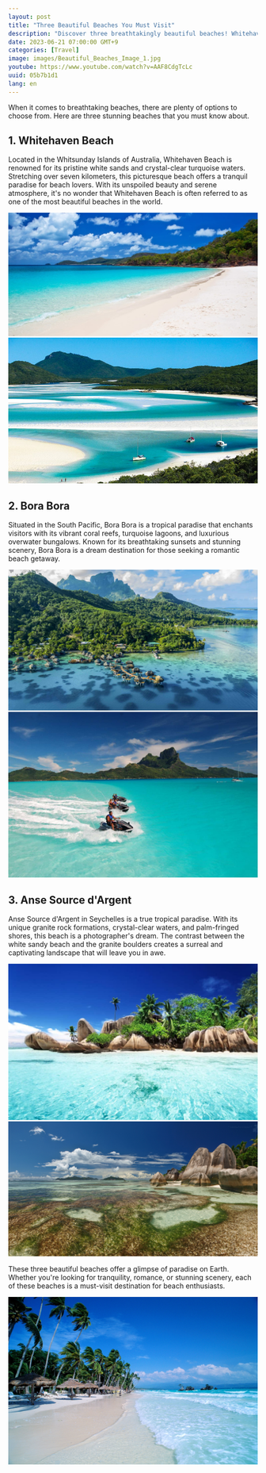 ```yaml
---
layout: post
title: "Three Beautiful Beaches You Must Visit"
description: "Discover three breathtakingly beautiful beaches! Whitehaven, Bora Bora, Anse Source d'Argent—a must-see for beach enthusiasts. #Travel #BeachParadise #DreamDestinations"
date: 2023-06-21 07:00:00 GMT+9
categories: [Travel]
image: images/Beautiful_Beaches_Image_1.jpg
youtube: https://www.youtube.com/watch?v=AAF8CdgTcLc
uuid: 05b7b1d1
lang: en
---
```


When it comes to breathtaking beaches, there are plenty of options to choose from. Here are three stunning beaches that you must know about.


## 1. Whitehaven Beach
Located in the Whitsunday Islands of Australia, Whitehaven Beach is renowned for its pristine white sands and crystal-clear turquoise waters. Stretching over seven kilometers, this picturesque beach offers a tranquil paradise for beach lovers. With its unspoiled beauty and serene atmosphere, it's no wonder that Whitehaven Beach is often referred to as one of the most beautiful beaches in the world.

![Whitehaven Beach](images/1._Whitehaven_Beach_Image_1.jpg)
![Whitehaven Beach](images/1._Whitehaven_Beach_Image_2.jpg)


## 2. Bora Bora
Situated in the South Pacific, Bora Bora is a tropical paradise that enchants visitors with its vibrant coral reefs, turquoise lagoons, and luxurious overwater bungalows. Known for its breathtaking sunsets and stunning scenery, Bora Bora is a dream destination for those seeking a romantic beach getaway.

![Bora Bora](images/2._Bora_Bora_Image_1.jpg)
![Bora Bora](images/2._Bora_Bora_Image_2.jpg)


## 3. Anse Source d'Argent
Anse Source d'Argent in Seychelles is a true tropical paradise. With its unique granite rock formations, crystal-clear waters, and palm-fringed shores, this beach is a photographer's dream. The contrast between the white sandy beach and the granite boulders creates a surreal and captivating landscape that will leave you in awe.

![Anse Source d'Argent](images/3._Anse_Source_d'Argent_Image_1.jpg)
![Anse Source d'Argent](images/3._Anse_Source_d'Argent_Image_3.jpg)




These three beautiful beaches offer a glimpse of paradise on Earth. Whether you're looking for tranquility, romance, or stunning scenery, each of these beaches is a must-visit destination for beach enthusiasts.

![Beautiful Beaches](images/Beautiful_Beaches_Image_2.jpg)